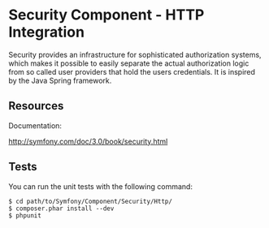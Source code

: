 Security Component - HTTP Integration
=====================================

Security provides an infrastructure for sophisticated authorization systems,
which makes it possible to easily separate the actual authorization logic from
so called user providers that hold the users credentials. It is inspired by
the Java Spring framework.

Resources
---------

Documentation:

http://symfony.com/doc/3.0/book/security.html

Tests
-----

You can run the unit tests with the following command:

    $ cd path/to/Symfony/Component/Security/Http/
    $ composer.phar install --dev
    $ phpunit

